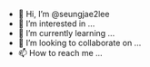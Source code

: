 - 👋 Hi, I’m @seungjae2lee
- 👀 I’m interested in ...
- 🌱 I’m currently learning ...
- 💞️ I’m looking to collaborate on ...
- 📫 How to reach me ...

<!---
seungjae2lee/seungjae2lee is a ✨ special ✨ repository because its `README.md` (this file) appears on your GitHub profile.
You can click the Preview link to take a look at your changes.
--->
